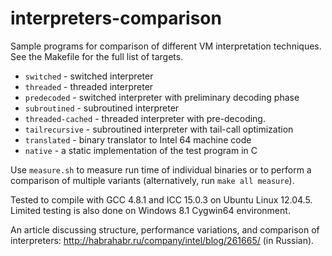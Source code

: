 # interpreters-comparison

Sample programs for comparison of different VM interpretation techniques.
See the Makefile for the full list of targets.

* `switched` - switched interpreter
* `threaded` - threaded interpreter
* `predecoded` - switched interpreter with preliminary decoding phase
* `subroutined` - subroutined interpreter
* `threaded-cached` - threaded interpreter with pre-decoding.
* `tailrecursive` - subroutined interpreter with tail-call optimization
* `translated` - binary translator to Intel 64 machine code
* `native` - a static implementation of the test program in C

Use `measure.sh` to measure run time of individual binaries or to perform a comparison of multiple variants (alternatively, run `make all measure`).

Tested to compile with GCC 4.8.1 and ICC 15.0.3 on Ubuntu Linux 12.04.5. Limited testing is also done on Windows 8.1 Cygwin64 environment.

An article discussing structure, performance variations, and comparison of interpreters: http://habrahabr.ru/company/intel/blog/261665/ (in Russian).
